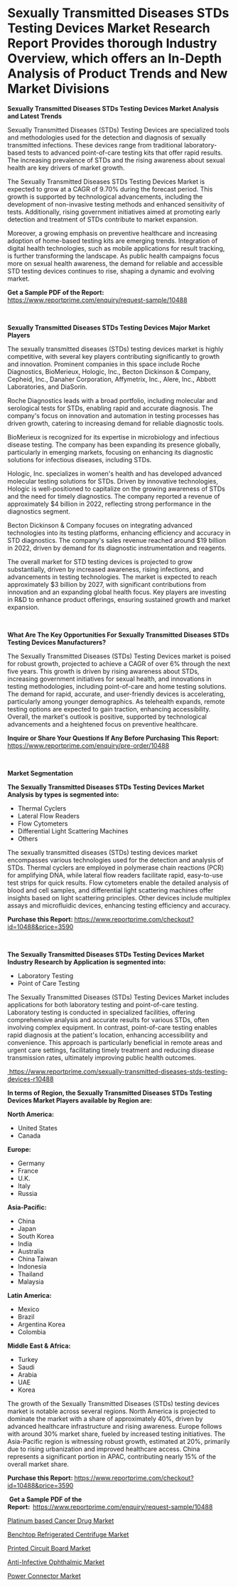 <p><h1>Sexually Transmitted Diseases STDs Testing Devices Market Research Report Provides thorough Industry Overview, which offers an In-Depth Analysis of Product Trends and New Market Divisions</h1></p><p><strong>Sexually Transmitted Diseases STDs Testing Devices Market Analysis and Latest Trends</strong></p>
<p><p>Sexually Transmitted Diseases (STDs) Testing Devices are specialized tools and methodologies used for the detection and diagnosis of sexually transmitted infections. These devices range from traditional laboratory-based tests to advanced point-of-care testing kits that offer rapid results. The increasing prevalence of STDs and the rising awareness about sexual health are key drivers of market growth.</p><p>The Sexually Transmitted Diseases STDs Testing Devices Market is expected to grow at a CAGR of 9.70% during the forecast period. This growth is supported by technological advancements, including the development of non-invasive testing methods and enhanced sensitivity of tests. Additionally, rising government initiatives aimed at promoting early detection and treatment of STDs contribute to market expansion.</p><p>Moreover, a growing emphasis on preventive healthcare and increasing adoption of home-based testing kits are emerging trends. Integration of digital health technologies, such as mobile applications for result tracking, is further transforming the landscape. As public health campaigns focus more on sexual health awareness, the demand for reliable and accessible STD testing devices continues to rise, shaping a dynamic and evolving market.</p></p>
<p><strong>Get a Sample PDF of the Report:&nbsp;</strong> <a href="https://www.reportprime.com/enquiry/request-sample/10488?utm_campaign=96&utm_medium=2&utm_source=Github&utm_content=ia&utm_term=28112024&utm_id=sexually-transmitted-diseases-stds-testing-devices">https://www.reportprime.com/enquiry/request-sample/10488</a></p>
<p>&nbsp;</p>
<p><strong>Sexually Transmitted Diseases STDs Testing Devices Major Market Players</strong></p>
<p><p>The sexually transmitted diseases (STDs) testing devices market is highly competitive, with several key players contributing significantly to growth and innovation. Prominent companies in this space include Roche Diagnostics, BioMerieux, Hologic, Inc., Becton Dickinson & Company, Cepheid, Inc., Danaher Corporation, Affymetrix, Inc., Alere, Inc., Abbott Laboratories, and DiaSorin.</p><p>Roche Diagnostics leads with a broad portfolio, including molecular and serological tests for STDs, enabling rapid and accurate diagnosis. The company's focus on innovation and automation in testing processes has driven growth, catering to increasing demand for reliable diagnostic tools.</p><p>BioMerieux is recognized for its expertise in microbiology and infectious disease testing. The company has been expanding its presence globally, particularly in emerging markets, focusing on enhancing its diagnostic solutions for infectious diseases, including STDs.</p><p>Hologic, Inc. specializes in women's health and has developed advanced molecular testing solutions for STDs. Driven by innovative technologies, Hologic is well-positioned to capitalize on the growing awareness of STDs and the need for timely diagnostics. The company reported a revenue of approximately $4 billion in 2022, reflecting strong performance in the diagnostics segment.</p><p>Becton Dickinson & Company focuses on integrating advanced technologies into its testing platforms, enhancing efficiency and accuracy in STD diagnostics. The company's sales revenue reached around $19 billion in 2022, driven by demand for its diagnostic instrumentation and reagents.</p><p>The overall market for STD testing devices is projected to grow substantially, driven by increased awareness, rising infections, and advancements in testing technologies. The market is expected to reach approximately $3 billion by 2027, with significant contributions from innovation and an expanding global health focus. Key players are investing in R&D to enhance product offerings, ensuring sustained growth and market expansion.</p></p>
<p>&nbsp;</p>
<p><strong>What Are The Key Opportunities For Sexually Transmitted Diseases STDs Testing Devices Manufacturers?</strong></p>
<p><p>The Sexually Transmitted Diseases (STDs) Testing Devices market is poised for robust growth, projected to achieve a CAGR of over 6% through the next five years. This growth is driven by rising awareness about STDs, increasing government initiatives for sexual health, and innovations in testing methodologies, including point-of-care and home testing solutions. The demand for rapid, accurate, and user-friendly devices is accelerating, particularly among younger demographics. As telehealth expands, remote testing options are expected to gain traction, enhancing accessibility. Overall, the market's outlook is positive, supported by technological advancements and a heightened focus on preventive healthcare.</p></p>
<p><strong>Inquire or Share Your Questions If Any Before Purchasing This Report:</strong> <a href="https://www.reportprime.com/enquiry/pre-order/10488?utm_campaign=96&utm_medium=2&utm_source=Github&utm_content=ia&utm_term=28112024&utm_id=sexually-transmitted-diseases-stds-testing-devices">https://www.reportprime.com/enquiry/pre-order/10488</a></p>
<p>&nbsp;</p>
<p><strong>Market Segmentation</strong></p>
<p><strong>The Sexually Transmitted Diseases STDs Testing Devices Market Analysis by types is segmented into:</strong></p>
<p><ul><li>Thermal Cyclers</li><li>Lateral Flow Readers</li><li>Flow Cytometers</li><li>Differential Light Scattering Machines</li><li>Others</li></ul></p>
<p><p>The sexually transmitted diseases (STDs) testing devices market encompasses various technologies used for the detection and analysis of STDs. Thermal cyclers are employed in polymerase chain reactions (PCR) for amplifying DNA, while lateral flow readers facilitate rapid, easy-to-use test strips for quick results. Flow cytometers enable the detailed analysis of blood and cell samples, and differential light scattering machines offer insights based on light scattering principles. Other devices include multiplex assays and microfluidic devices, enhancing testing efficiency and accuracy.</p></p>
<p><strong>Purchase this Report:&nbsp;</strong><a href="https://www.reportprime.com/checkout?id=10488&price=3590&utm_campaign=96&utm_medium=2&utm_source=Github&utm_content=ia&utm_term=28112024&utm_id=sexually-transmitted-diseases-stds-testing-devices">https://www.reportprime.com/checkout?id=10488&price=3590</a></p>
<p>&nbsp;</p>
<p><strong>The Sexually Transmitted Diseases STDs Testing Devices Market Industry Research by Application is segmented into:</strong></p>
<p><ul><li>Laboratory Testing</li><li>Point of Care Testing</li></ul></p>
<p><p>The Sexually Transmitted Diseases (STDs) Testing Devices Market includes applications for both laboratory testing and point-of-care testing. Laboratory testing is conducted in specialized facilities, offering comprehensive analysis and accurate results for various STDs, often involving complex equipment. In contrast, point-of-care testing enables rapid diagnosis at the patient's location, enhancing accessibility and convenience. This approach is particularly beneficial in remote areas and urgent care settings, facilitating timely treatment and reducing disease transmission rates, ultimately improving public health outcomes.</p></p>
<p><a href="https://www.reportprime.com/sexually-transmitted-diseases-stds-testing-devices-r10488?utm_campaign=96&utm_medium=2&utm_source=Github&utm_content=ia&utm_term=28112024&utm_id=sexually-transmitted-diseases-stds-testing-devices">&nbsp;https://www.reportprime.com/sexually-transmitted-diseases-stds-testing-devices-r10488</a></p>
<p><strong>In terms of Region, the Sexually Transmitted Diseases STDs Testing Devices Market Players available by Region are:</strong></p>
<p>
    <p> <strong> North America: </strong>
        <ul>
            <li>United States</li>
            <li>Canada</li>
        </ul>
        </p> 
    <p> <strong> Europe: </strong>
        <ul>
            <li>Germany</li>
            <li>France</li>
            <li>U.K.</li>
            <li>Italy</li>
            <li>Russia</li>
        </ul>
        </p> 
    <p> <strong> Asia-Pacific: </strong>
        <ul>
            <li>China</li>
            <li>Japan</li>
            <li>South Korea</li>
            <li>India</li>
            <li>Australia</li>
            <li>China Taiwan</li>
            <li>Indonesia</li>
            <li>Thailand</li>
            <li>Malaysia</li>
        </ul>
        </p> 
    <p> <strong> Latin America: </strong>
        <ul>
            <li>Mexico</li>
            <li>Brazil</li>
            <li>Argentina Korea</li>
            <li>Colombia</li>
        </ul>
        </p> 
    <p> <strong> Middle East & Africa: </strong>
        <ul>
            <li>Turkey</li>
            <li>Saudi</li>
            <li>Arabia</li>
            <li>UAE</li>
            <li>Korea</li>
        </ul>
    </p>
    </p>
<p><p>The growth of the Sexually Transmitted Diseases (STDs) testing devices market is notable across several regions. North America is projected to dominate the market with a share of approximately 40%, driven by advanced healthcare infrastructure and rising awareness. Europe follows with around 30% market share, fueled by increased testing initiatives. The Asia-Pacific region is witnessing robust growth, estimated at 20%, primarily due to rising urbanization and improved healthcare access. China represents a significant portion in APAC, contributing nearly 15% of the overall market share.</p></p>
<p><strong>Purchase this Report: </strong><a href="https://www.reportprime.com/checkout?id=10488&price=3590&utm_campaign=96&utm_medium=2&utm_source=Github&utm_content=ia&utm_term=28112024&utm_id=sexually-transmitted-diseases-stds-testing-devices">https://www.reportprime.com/checkout?id=10488&price=3590</a></p>
<p>&nbsp;<strong>Get a Sample PDF of the Report:&nbsp;&nbsp;</strong><a href="https://www.reportprime.com/enquiry/request-sample/10488?utm_campaign=96&utm_medium=2&utm_source=Github&utm_content=ia&utm_term=28112024&utm_id=sexually-transmitted-diseases-stds-testing-devices">https://www.reportprime.com/enquiry/request-sample/10488</a></p>
<p><strong></strong></p>
<p><p><a href="https://issuu.com/reportprime-2/docs/platinum-based-cancer-drug-market-s_89bbe573c359dc?utm_campaign=96&utm_medium=2&utm_source=Github&utm_content=ia&utm_term=28112024&utm_id=sexually-transmitted-diseases-stds-testing-devices">Platinum based Cancer Drug Market</a></p><p><a href="https://github.com/DianaWilson796/Market-Research-Report-List-1/blob/main/benchtop-refrigerated-centrifuge-market.md?utm_campaign=96&utm_medium=2&utm_source=Github&utm_content=ia&utm_term=28112024&utm_id=sexually-transmitted-diseases-stds-testing-devices">Benchtop Refrigerated Centrifuge Market</a></p><p><a href="https://www.linkedin.com/pulse/printed-circuit-board-market-opportunities-emerging-global-1xeuf?utm_campaign=96&utm_medium=2&utm_source=Github&utm_content=ia&utm_term=28112024&utm_id=sexually-transmitted-diseases-stds-testing-devices">Printed Circuit Board Market</a></p><p><a href="https://issuu.com/reportprime-2/docs/anti-infective-ophthalmic-market-si_1b41e3c16a4334?utm_campaign=96&utm_medium=2&utm_source=Github&utm_content=ia&utm_term=28112024&utm_id=sexually-transmitted-diseases-stds-testing-devices">Anti-Infective Ophthalmic Market</a></p><p><a href="https://www.linkedin.com/pulse/global-power-connector-nexus-sector-confluences-regional-catalysts-4qkce?utm_campaign=96&utm_medium=2&utm_source=Github&utm_content=ia&utm_term=28112024&utm_id=sexually-transmitted-diseases-stds-testing-devices">Power Connector Market</a></p></p>